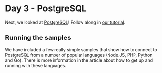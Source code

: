 # Day 3 - PostgreSQL
Next, we looked at [PostgreSQL](https://www.postgresql.org/)! Follow along in [our tutorial](http://developer.ibm.com/clouddataservices/2016/10/05/7-databases-7-days-postgresql/).

## Running the samples

We have included a few really simple samples that show how to connect to PostgreSQL from a number of popular languages (Node.JS, PHP, Python and Go). There is more information in the article about how to get up and running with these languages.